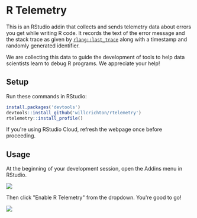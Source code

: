 # R Telemetry

This is an RStudio addin that collects and sends telemetry data about errors you get while writing R code. It records the text of the error message and the stack trace as given by [`rlang::last_trace`](https://rlang.r-lib.org/reference/last_error.html) along with a timestamp and randomly generated identifier.

We are collecting this data to guide the development of tools to help data scientists learn to debug R programs. We appreciate your help!

## Setup

Run these commands in RStudio:

```r
install.packages('devtools')
devtools::install_github('willcrichton/rtelemetry')
rtelemetry::install_profile()
```

If you're using RStudio Cloud, refresh the webpage once before proceeding.

## Usage

At the beginning of your development session, open the Addins menu in RStudio.

![](https://raw.githubusercontent.com/willcrichton/rtelemetry/master/assets/step1.png)

Then click "Enable R Telemetry" from the dropdown. You're good to go!

![](https://raw.githubusercontent.com/willcrichton/rtelemetry/master/assets/step2.png)
